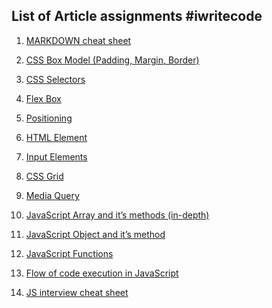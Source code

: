 ## List of Article assignments #iwritecode

1. [MARKDOWN cheat sheet](https://pranavmathur.hashnode.dev/markdown-cheat-sheet)

2. [CSS Box Model (Padding, Margin, Border)](https://pranavmathur.hashnode.dev/css-box-model)

3. [CSS Selectors](https://pranavmathur.hashnode.dev/css-selectors)

4. [Flex Box](https://pranavmathur.hashnode.dev/css-flexible-box)

5. [Positioning](https://pranavmathur.hashnode.dev/css-positioning)

6. [HTML Element](https://pranavmathur.hashnode.dev/html-elements)

7. [Input Elements](https://pranavmathur.hashnode.dev/html-input-elements)

8. [CSS Grid](https://pranavmathur.hashnode.dev/css-grid)

9. [Media Query](https://pranavmathur.hashnode.dev/media-queries)

10. [JavaScript Array and it’s methods (in-depth)](https://pranavmathur.hashnode.dev/arrays-in-javascript)

11. [JavaScript Object and it’s method]()

12. [JavaScript Functions]()

13. [Flow of code execution in JavaScript]()

14. [JS interview cheat sheet]()
    <!-- scope (lexical, block, chaining), single-thread (how and why with diagram), call-stack, hoisting -->
